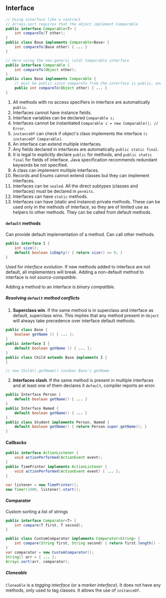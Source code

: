 ## Interface

```java
// Using interface like a contract
// Arrays.sort requires that the object implement Comparable
public interface Comparable<T> {
    int compareTo(T other);
}
public class Base implements Comparable<Base> {
    int compareTo(Base other) { ... }
}
```

```java
// Here using the non-generic (old) Comparable interface
public interface Comparable {
    int compareTo(Object other);
}
public class Base implements Comparable {
    // must be public since compareTo from the interface is public, and access cannot be reduced
    public int compareTo(Object other) { ... }
}
```

1. All methods with no access specifiers in interface are automatically `public`.
2. Interfaces cannot have instance fields.
3. Interface variables can be declared `Comparable c;`
4. Interfaces cannot be instantiated `Comparable c = new Comparable(); // Error`.
5. `instanceOf` can check if object's class implements the interface `(c instanceOf Comparable)`.
6. An interface can extend multiple interfaces.
7. Any fields declared in interfaces are automatically `public static final`. 
8. It is legal to explicitly declare `public` for methods, and `public static final` for fields of interface. Java specification recommends redundant keywords be not specified.
9. A class can implement multiple interfaces.
10. Records and Enums cannot extend classes but they can implement interfaces.
11. Interfaces can be `sealed`. All the direct subtypes (classes and interfaces) must be declared in `permits`.
12. Interfaces can have `static` methods.
13. Interfaces can have (static and instance) private methods. These can be used only in the methods of interface, so they are of limited use as helpers to other methods. They can be called from default methods.

#### `default` methods

Can provide default implementation of a method. Can call other methods.
```java
public interface I {
    int size();
    default boolean isEmpty() { return size() == 0; }
}
```

Used for *interface evolution*. If new methods added to interface are not default, all implementers will break. Adding a non-default method to interface is not *source-compatible*.

Adding a method to an interface is *binary compatible*.

##### Resolving `default` method conflicts

1. **Superclass win**. If the same method is in superclass and interface as default, superclass wins. This implies that any method present in `Object` will always take precedence over interface default methods.
```java
public class Base {
    boolean getName () { ... };
}
public interface I {
    default boolean getName () { ... };
}
public class Child extends Base implements I {
}

// new Child().getName() invokes Base's getName
```
2. **Interfaces clash**. If the same method is present in multiple interfaces and at least one of them declares it `default`, compiler reports an error.
```java
public Interface Person {
    default boolean getName() { ... }
}
public Interface Named {
    default boolean getName() { ... }
}
public class Student implements Person, Named {
    default boolean getName() { return Person.super.getName(); }
}
```

#### Callbacks

```java
public interface ActionListener {
    void actionPerformed(ActionEvent event);
}
public TimePrinter implements ActionListener {
    void actionPerformed(ActionEvent event) { ... };
}

var listener = new TimePrinter();
new Timer(1000, listener).start();
```

#### Comparator

Custom sorting a list of strings
```java
public interface Comparator<T> {
    int compare(T first, T second);
}
```
```java
public class CustomComparator implements Comparator<String> {
    int compare(String first, String second) { return first.length() - second.length() };
}
var comparator = new CustomComparator();
String[] arr = { ... };
Arrays.sort(arr, comparator);
```

##### Cloneable

`Cloneable` is a *tagging interface* (or a *marker interface*). It does not have any methods, only used to tag classes. It allows the use of `instanceOf`.